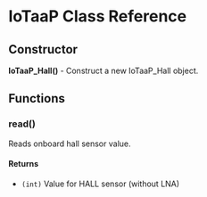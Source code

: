 # IoTaaP Class Reference

## Constructor

**IoTaaP_Hall()** - Construct a new IoTaaP_Hall object.

## Functions

### read()
Reads onboard hall sensor value.
#### Returns
- `(int)` Value for HALL sensor (without LNA)
